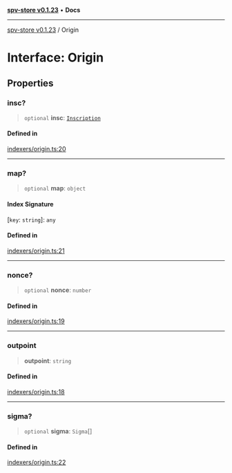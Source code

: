 [**spv-store v0.1.23**](../README.md) • **Docs**

***

[spv-store v0.1.23](../globals.md) / Origin

# Interface: Origin

## Properties

### insc?

> `optional` **insc**: [`Inscription`](Inscription.md)

#### Defined in

[indexers/origin.ts:20](https://github.com/bitcoin-sv/spv-store/blob/63abe80bc44b9b9c7e00ccf1d6227aea5ee85646/src/indexers/origin.ts#L20)

***

### map?

> `optional` **map**: `object`

#### Index Signature

 \[`key`: `string`\]: `any`

#### Defined in

[indexers/origin.ts:21](https://github.com/bitcoin-sv/spv-store/blob/63abe80bc44b9b9c7e00ccf1d6227aea5ee85646/src/indexers/origin.ts#L21)

***

### nonce?

> `optional` **nonce**: `number`

#### Defined in

[indexers/origin.ts:19](https://github.com/bitcoin-sv/spv-store/blob/63abe80bc44b9b9c7e00ccf1d6227aea5ee85646/src/indexers/origin.ts#L19)

***

### outpoint

> **outpoint**: `string`

#### Defined in

[indexers/origin.ts:18](https://github.com/bitcoin-sv/spv-store/blob/63abe80bc44b9b9c7e00ccf1d6227aea5ee85646/src/indexers/origin.ts#L18)

***

### sigma?

> `optional` **sigma**: `Sigma`[]

#### Defined in

[indexers/origin.ts:22](https://github.com/bitcoin-sv/spv-store/blob/63abe80bc44b9b9c7e00ccf1d6227aea5ee85646/src/indexers/origin.ts#L22)

